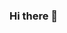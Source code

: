 ### Hi there 👋

<!--
**jaysoncynthia/jaysoncynthia** is a ✨ _special_ ✨ repository because its `README.md` (this file) appears on your GitHub profile.

[![My Awesome Stats](https://awesome-github-stats.azurewebsites.net/user-stats/jaysoncynthia?cardType=github&theme=dark)](https://git.io/awesome-stats-card)

- 🔭 I’m currently working on ...
- 🌱 I’m currently learning ...
- 👯 I’m looking to collaborate on ...
- 🤔 I’m looking for help with ...
- 💬 Ask me about ...
- 📫 How to reach me: ...
- 😄 Pronouns: ...
- ⚡ Fun fact: ...
-->
